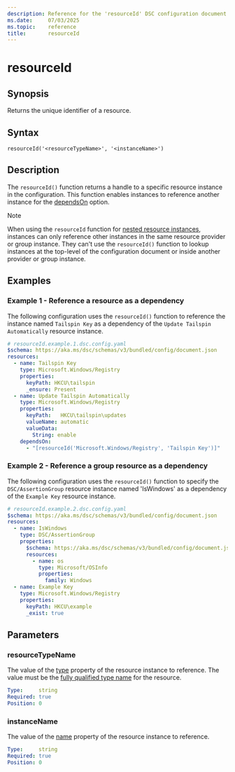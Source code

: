 ```yaml
---
description: Reference for the 'resourceId' DSC configuration document function
ms.date:     07/03/2025
ms.topic:    reference
title:       resourceId
---
```


# resourceId

## Synopsis

Returns the unique identifier of a resource.

## Syntax

```Syntax
resourceId('<resourceTypeName>', '<instanceName>')
```

## Description

The `resourceId()` function returns a handle to a specific resource instance in the configuration.
This function enables instances to reference another instance for the [dependsOn][01] option.

> [!NOTE]
> When using the `resourceId` function for [nested resource instances][02], instances can only
> reference other instances in the same resource provider or group instance. They can't use the
> `resourceId()` function to lookup instances at the top-level of the configuration document or
> inside another provider or group instance.

## Examples

### Example 1 - Reference a resource as a dependency

The following configuration uses the `resourceId()` function to reference the instance named
`Tailspin Key` as a dependency of the `Update Tailspin Automatically` resource instance.

```yaml
# resourceId.example.1.dsc.config.yaml
$schema: https://aka.ms/dsc/schemas/v3/bundled/config/document.json
resources:
  - name: Tailspin Key
    type: Microsoft.Windows/Registry
    properties:
      keyPath: HKCU\tailspin
      _ensure: Present
  - name: Update Tailspin Automatically
    type: Microsoft.Windows/Registry
    properties:
      keyPath:   HKCU\tailspin\updates
      valueName: automatic
      valueData:
        String: enable
    dependsOn:
      - "[resourceId('Microsoft.Windows/Registry', 'Tailspin Key')]"
```

### Example 2 - Reference a group resource as a dependency

The following configuration uses the `resourceId()` function to specify the `DSC/AssertionGroup`
resource instance named 'IsWindows' as a dependency of the `Example Key` resource instance.

```yaml
# resourceId.example.2.dsc.config.yaml
$schema: https://aka.ms/dsc/schemas/v3/bundled/config/document.json
resources:
  - name: IsWindows
    type: DSC/AssertionGroup
    properties:
      $schema: https://aka.ms/dsc/schemas/v3/bundled/config/document.json
      resources:
        - name: os
          type: Microsoft/OSInfo
          properties:
            family: Windows
  - name: Example Key
    type: Microsoft.Windows/Registry
    properties:
      keyPath: HKCU\example
      _exist: true
```

## Parameters

### resourceTypeName

The value of the [type][03] property of the resource instance to reference. The value must be the
[fully qualified type name][04] for the resource.

```yaml
Type:     string
Required: true
Position: 0
```

### instanceName

The value of the [name][05] property of the resource instance to reference.

```yaml
Type:     string
Required: true
Position: 0
```

<!-- Link reference definitions -->
[01]: ../resource.md#dependson
[02]: /powershell/dsc/glossary#nested-resource-instance
[03]: ../resource.md#type
[04]: ../../definitions/resourceType.md
[05]: ../resource.md#name
